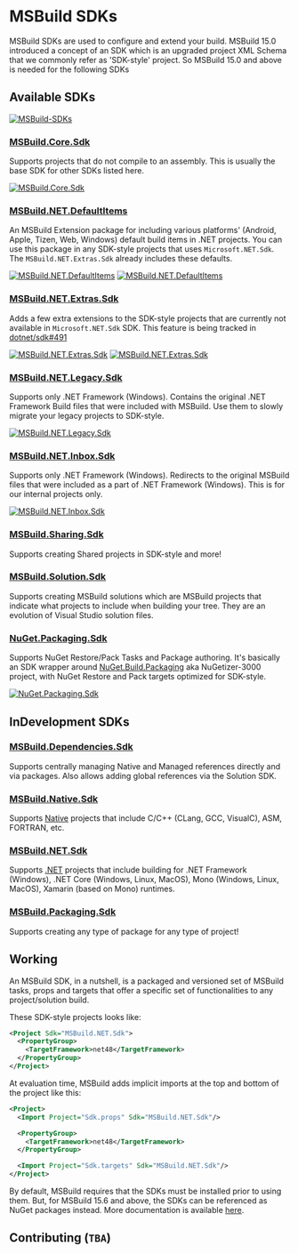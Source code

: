 # MSBuild SDKs

MSBuild SDKs are used to configure and extend your build. MSBuild 15.0 introduced a concept of an SDK which is an upgraded project XML Schema that we commonly refer as 'SDK-style' project. So MSBuild 15.0 and above is needed for the following SDKs

## Available SDKs

[![MSBuild-SDKs](https://img.shields.io/badge/msbuild--sdks-myget-brightgreen.svg)](https://myget.org/gallery/msbuild-sdks)

### [MSBuild.Core.Sdk](Source/MSBuild.Core.Sdk)

Supports projects that do not compile to an assembly. This is usually the base SDK for other SDKs listed here.

[![MSBuild.Core.Sdk](https://img.shields.io/myget/msbuild-sdks/v/MSBuild.Core.Sdk.svg)](https://myget.org/feed/msbuild-sdks/package/nuget/MSBuild.Core.Sdk)

### [MSBuild.NET.DefaultItems](Source/MSBuild.NET.DefaultItems)

An MSBuild Extension package for including various platforms' (Android, Apple, Tizen, Web, Windows) default build items in .NET projects.
You can use this package in any SDK-style projects that uses `Microsoft.NET.Sdk`. The `MSBuild.NET.Extras.Sdk` already includes these defaults.

[![MSBuild.NET.DefaultItems](https://img.shields.io/nuget/v/MSBuild.NET.DefaultItems.svg)](https://nuget.org/packages/MSBuild.NET.DefaultItems)
[![MSBuild.NET.DefaultItems](https://img.shields.io/myget/msbuild-sdks/v/MSBuild.NET.DefaultItems.svg)](https://myget.org/feed/msbuild-sdks/package/nuget/MSBuild.NET.DefaultItems)

### [MSBuild.NET.Extras.Sdk](Source/MSBuild.NET.Extras.Sdk)

Adds a few extra extensions to the SDK-style projects that are currently not available in `Microsoft.NET.Sdk` SDK. This feature is being tracked in [dotnet/sdk#491](https://github.com/dotnet/sdk/issues/491)

[![MSBuild.NET.Extras.Sdk](https://img.shields.io/nuget/v/MSBuild.NET.Extras.Sdk.svg)](https://nuget.org/packages/MSBuild.NET.Extras.Sdk)
[![MSBuild.NET.Extras.Sdk](https://img.shields.io/myget/msbuild-sdks/v/MSBuild.NET.Extras.Sdk.svg)](https://myget.org/feed/msbuild-sdks/package/nuget/MSBuild.NET.Extras.Sdk)

### [MSBuild.NET.Legacy.Sdk](Source/MSBuild.NET.Legacy.Sdk)

Supports only .NET Framework (Windows). Contains the original .NET Framework Build files that were included with MSBuild. Use them to slowly migrate your legacy projects to SDK-style.

[![MSBuild.NET.Legacy.Sdk](https://img.shields.io/myget/msbuild-sdks/v/MSBuild.NET.Legacy.Sdk.svg)](https://myget.org/feed/msbuild-sdks/package/nuget/MSBuild.NET.Legacy.Sdk)

### [MSBuild.NET.Inbox.Sdk](Source/MSBuild.NET.Inbox.Sdk)

Supports only .NET Framework (Windows). Redirects to the original MSBuild files that were included as a part of .NET Framework (Windows). This is for our internal projects only.

[![MSBuild.NET.Inbox.Sdk](https://img.shields.io/myget/msbuild-sdks/v/MSBuild.NET.Inbox.Sdk.svg)](https://myget.org/feed/msbuild-sdks/package/nuget/MSBuild.NET.Inbox.Sdk)

### [MSBuild.Sharing.Sdk](Source/MSBuild.Sharing.Sdk)

Supports creating Shared projects in SDK-style and more!

### [MSBuild.Solution.Sdk](Source/MSBuild.Solution.Sdk)

Supports creating MSBuild solutions which are MSBuild projects that indicate what projects to include when building your tree. They are an evolution of Visual Studio solution files.

### [NuGet.Packaging.Sdk](Source/NuGet.Packaging.Sdk)

Supports NuGet Restore/Pack Tasks and Package authoring. It's basically an SDK wrapper around [NuGet.Build.Packaging](https://github.com/NuGet/NuGet.Build.Packaging) aka NuGetizer-3000 project, with NuGet Restore and Pack targets optimized for SDK-style.

[![NuGet.Packaging.Sdk](https://img.shields.io/myget/msbuild-sdks/v/NuGet.Packaging.Sdk.svg)](https://myget.org/feed/msbuild-sdks/package/nuget/NuGet.Packaging.Sdk)

## InDevelopment SDKs

### [MSBuild.Dependencies.Sdk](Source/MSBuild.Dependencies.Sdk)

Supports centrally managing Native and Managed references directly and via packages. Also allows adding global references via the Solution SDK.

### [MSBuild.Native.Sdk](Source/MSBuild.Native.Sdk)

Supports [Native](Docs/Support.md#native-platform-support) projects that include C/C++ (CLang, GCC, VisualC), ASM, FORTRAN, etc.

### [MSBuild.NET.Sdk](Source/MSBuild.NET.Sdk)

Supports [.NET](Docs/Support.md#net-runtime-support) projects that include building for .NET Framework (Windows), .NET Core (Windows, Linux, MacOS), Mono (Windows, Linux, MacOS), Xamarin (based on Mono) runtimes.

### [MSBuild.Packaging.Sdk](Source/MSBuild.Packaging.Sdk)

Supports creating any type of package for any type of project!

## Working

An MSBuild SDK, in a nutshell, is a packaged and versioned set of MSBuild tasks, props and targets that offer a specific set of functionalities to any project/solution build.

These SDK-style projects looks like:

```xml
<Project Sdk="MSBuild.NET.Sdk">
  <PropertyGroup>
    <TargetFramework>net48</TargetFramework>
  </PropertyGroup>
</Project>
```

At evaluation time, MSBuild adds implicit imports at the top and bottom of the project like this:

```xml
<Project>
  <Import Project="Sdk.props" Sdk="MSBuild.NET.Sdk"/>

  <PropertyGroup>
    <TargetFramework>net48</TargetFramework>
  </PropertyGroup>

  <Import Project="Sdk.targets" Sdk="MSBuild.NET.Sdk"/>
</Project>
```

By default, MSBuild requires that the SDKs must be installed prior to using them. But, for MSBuild 15.6 and above, the SDKs can be referenced as NuGet packages instead.
More documentation is available [here](https://docs.microsoft.com/visualstudio/msbuild/how-to-use-project-sdk).

## Contributing (`TBA`)
